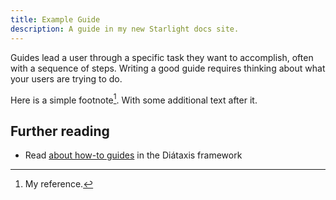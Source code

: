 ```yaml
---
title: Example Guide
description: A guide in my new Starlight docs site.
---
```


Guides lead a user through a specific task they want to accomplish, often with a sequence of steps.
Writing a good guide requires thinking about what your users are trying to do.

Here is a simple footnote[^1]. With some additional text after it.

[^1]: My reference.

## Further reading

- Read [about how-to guides](https://diataxis.fr/how-to-guides/) in the Diátaxis framework
